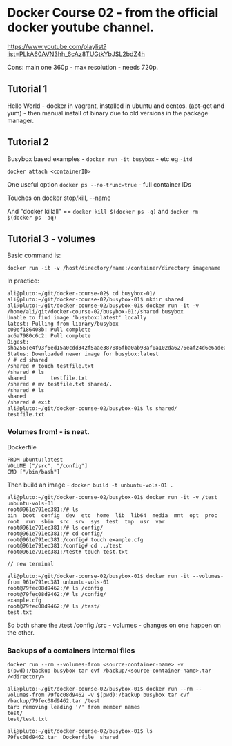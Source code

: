 # Docker Course 02 - from the official docker youtube channel.

https://www.youtube.com/playlist?list=PLkA60AVN3hh_6cAz8TUGtkYbJSL2bdZ4h

Cons: main one 360p - max resolution - needs 720p.

## Tutorial 1

Hello World - docker in vagrant, installed in ubuntu and centos. (apt-get and yum) - then manual install of binary due to old versions in the package manager.

## Tutorial 2

Busybox based examples - `docker run -it busybox` - etc eg `-itd`

`docker attach <containerID>`

One useful option `docker ps --no-trunc=true` - full container IDs

Touches on docker stop/kill, --name

And "docker killall" == `docker kill $(docker ps -q)` and `docker rm $(docker ps -aq)`

## Tutorial 3 - volumes

Basic command is:

`docker run -it -v /host/directory/name:/container/directory imagename`

In practice:

```
ali@pluto:~/git/docker-course-02$ cd busybox-01/
ali@pluto:~/git/docker-course-02/busybox-01$ mkdir shared
ali@pluto:~/git/docker-course-02/busybox-01$ docker run -it -v /home/ali/git/docker-course-02/busybox-01:/shared busybox
Unable to find image 'busybox:latest' locally
latest: Pulling from library/busybox
c00ef186408b: Pull complete 
ac6a7980c6c2: Pull complete 
Digest: sha256:e4f93f6ed15a0cdd342f5aae387886fba0ab98af0a102da6276eaf24d6e6ade0
Status: Downloaded newer image for busybox:latest
/ # cd shared
/shared # touch testfile.txt
/shared # ls
shared        testfile.txt
/shared # mv testfile.txt shared/.
/shared # ls
shared
/shared # exit
ali@pluto:~/git/docker-course-02/busybox-01$ ls shared/
testfile.txt
```

### Volumes from! - is neat.

Dockerfile
```
FROM ubuntu:latest
VOLUME ["/src", "/config"]
CMD ["/bin/bash"]
```

Then build an image - `docker build -t unbuntu-vols-01 .`

```
ali@pluto:~/git/docker-course-02/busybox-01$ docker run -it -v /test unbuntu-vols-01
root@961e791ec381:/# ls
bin  boot  config  dev  etc  home  lib  lib64  media  mnt  opt  proc  root  run  sbin  src  srv  sys  test  tmp  usr  var
root@961e791ec381:/# ls config/
root@961e791ec381:/# cd config/
root@961e791ec381:/config# touch example.cfg
root@961e791ec381:/config# cd ../test
root@961e791ec381:/test# touch test.txt

// new terminal

ali@pluto:~/git/docker-course-02/busybox-01$ docker run -it --volumes-from 961e791ec381 unbuntu-vols-01 
root@79fec08d9462:/# ls /config
root@79fec08d9462:/# ls /config/
example.cfg
root@79fec08d9462:/# ls /test/
test.txt
```

So both share the /test /config /src - volumes - changes on one happen on the other.


### Backups of a containers internal files

`docker run --rm --volumes-from <source-container-name> -v $(pwd):/backup busybox tar cvf /backup/<source-container-name>.tar /<directory>`

```
ali@pluto:~/git/docker-course-02/busybox-01$ docker run --rm --volumes-from 79fec08d9462 -v $(pwd):/backup busybox tar cvf /backup/79fec08d9462.tar /test
tar: removing leading '/' from member names
test/
test/test.txt

ali@pluto:~/git/docker-course-02/busybox-01$ ls
79fec08d9462.tar  Dockerfile  shared
```







